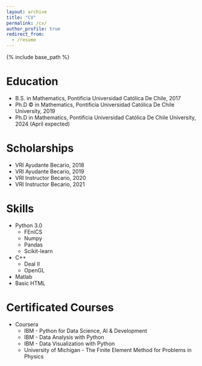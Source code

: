 ```yaml
---
layout: archive
title: "CV"
permalink: /cv/
author_profile: true
redirect_from:
  - /resume
---
```


{% include base_path %}

Education
======
* B.S. in Mathematics, Pontificia Universidad Católica De Chile, 2017
* Ph.D © in Mathematics, Pontificia Universidad Católica De Chile University, 2019
* Ph.D in Mathematics, Pontificia Universidad Católica De Chile University, 2024 (April expected)

Scholarships 
======
* VRI Ayudante Becario, 2018
* VRI Ayudante Becario, 2019
* VRI Instructor Becario, 2020
* VRI Instructor Becario, 2021

Skills
======
* Python 3.0
  * FEniCS
  * Numpy
  * Pandas 
  * Scikit-learn 
* C++
  * Deal II
  * OpenGL 
* Matlab 
* Basic HTML 

Certificated Courses
======
* Coursera 
  * IBM - Python for Data Science, AI & Development
  * IBM - Data Analysis with Python
  * IBM - Data Visualization with Python
  * University of Michigan - The Finite Element Method for Problems in Physics



